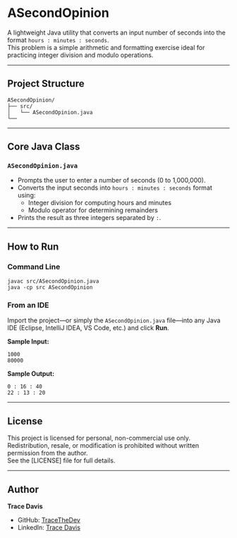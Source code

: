 # ASecondOpinion

A lightweight Java utility that converts an input number of seconds into the format `hours : minutes : seconds`.  
This problem is a simple arithmetic and formatting exercise ideal for practicing integer division and modulo operations.

---

## Project Structure

    ASecondOpinion/
    ├── src/
    │   └── ASecondOpinion.java
    └──

---

## Core Java Class

### `ASecondOpinion.java`
- Prompts the user to enter a number of seconds (0 to 1,000,000).
- Converts the input seconds into `hours : minutes : seconds` format using:
  - Integer division for computing hours and minutes
  - Modulo operator for determining remainders
- Prints the result as three integers separated by `:`.

---

## How to Run

### Command Line

    javac src/ASecondOpinion.java
    java -cp src ASecondOpinion

### From an IDE  
Import the project—or simply the `ASecondOpinion.java` file—into any Java IDE (Eclipse, IntelliJ IDEA, VS Code, etc.) and click **Run**.

**Sample Input:**

    1000  
    80000  

**Sample Output:**

    0 : 16 : 40  
    22 : 13 : 20  

---

## License
This project is licensed for personal, non-commercial use only. Redistribution, resale, or modification is prohibited without written permission from the author.  
See the [LICENSE] file for full details.

---

## Author

**Trace Davis**  
- GitHub: [TraceTheDev](https://github.com/TraceTheDev)  
- LinkedIn: [Trace Davis](https://www.linkedin.com/in/trace-d-926380138/)
